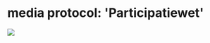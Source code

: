 # media protocol: 'Participatiewet'
![](https://github.com/thedeprecatedones/media-protocol/blob/master/Flikken%20RM/AI/ArtBoard%20Image%20(340).jpg)
